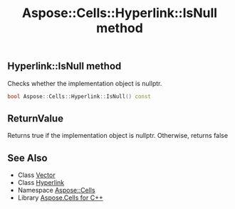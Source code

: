 ﻿---
title: Aspose::Cells::Hyperlink::IsNull method
linktitle: IsNull
second_title: Aspose.Cells for C++ API Reference
description: 'Aspose::Cells::Hyperlink::IsNull method. Checks whether the implementation object is nullptr in C++.'
type: docs
weight: 500
url: /cpp/aspose.cells/hyperlink/isnull/
---
## Hyperlink::IsNull method


Checks whether the implementation object is nullptr.

```cpp
bool Aspose::Cells::Hyperlink::IsNull() const
```


## ReturnValue

Returns true if the implementation object is nullptr. Otherwise, returns false

## See Also

* Class [Vector](../../vector/)
* Class [Hyperlink](../)
* Namespace [Aspose::Cells](../../)
* Library [Aspose.Cells for C++](../../../)

